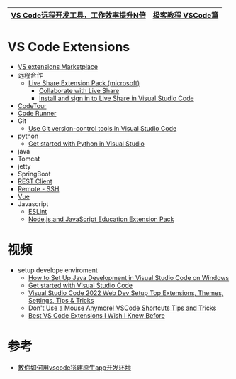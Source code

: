 


[VS Code远程开发工具，工作效率提升N倍](https://mp.weixin.qq.com/s/AR9BbYG4t8nKvhWihaEgvg)|[极客教程  VSCode篇](https://geek-docs.com/vscode)|
---|---|


# VS Code Extensions
* [VS extensions Marketplace](https://marketplace.visualstudio.com/search?target=VSCode&category=Extension%20Packs&sortBy=Installs)
* 远程合作
  * [Live Share Extension Pack (microsoft) ](https://www.youtube.com/watch?v=A2ceblXTBBc&list=PLj6YeMhvp2S5UgiQnBfvD7XgOMKs3O_G6&index=6)
    * [Collaborate with Live Share](https://code.visualstudio.com/learn/collaboration/live-share) 
    * [Install and sign in to Live Share in Visual Studio Code](https://docs.microsoft.com/en-us/visualstudio/liveshare/use/install-live-share-visual-studio-code)
* [CodeTour](https://code.visualstudio.com/learn/educators/codetour)
* [Code Runner](https://marketplace.visualstudio.com/items?itemName=formulahendry.code-runner)
* Git
  * [Use Git version-control tools in Visual Studio Code](https://docs.microsoft.com/en-us/learn/modules/use-git-from-vs-code/) 
* python
  * [Get started with Python in Visual Studio](https://docs.microsoft.com/en-us/learn/modules/python-install-vscode/) 
* java
* Tomcat 
* jetty
* SpringBoot
* [REST Client](https://marketplace.visualstudio.com/items?itemName=humao.rest-client) 
* [Remote - SSH](https://marketplace.visualstudio.com/items?itemName=ms-vscode-remote.remote-ssh)
* [Vue](https://marketplace.visualstudio.com/items?itemName=octref.vetur)  
* Javascript
  * [ESLint](https://marketplace.visualstudio.com/items?itemName=dbaeumer.vscode-eslint) 
  * [Node.js and JavaScript Education Extension Pack](https://marketplace.visualstudio.com/items?itemName=tanhakabir.node-js-education-extension-pack)


# 视频
* setup develope enviroment
  * [How to Set Up Java Development in Visual Studio Code on Windows ](https://www.youtube.com/watch?v=ClU9N4ub_Ko)
  * [Get started with Visual Studio Code](https://www.youtube.com/watch?v=S320N3sxinE&list=PLj6YeMhvp2S5UgiQnBfvD7XgOMKs3O_G6)
  * [Visual Studio Code 2022  Web Dev Setup  Top Extensions, Themes, Settings, Tips & Tricks](https://www.youtube.com/watch?v=fJEbVCrEMSE)
  * [Don't Use a Mouse Anymore! VSCode Shortcuts Tips and Tricks](https://www.youtube.com/watch?v=jsZoR1kkq6s)
  * [Best VS Code Extensions I Wish I Knew Before](https://www.youtube.com/watch?v=ZqW8JT1gt4U)


# 参考
* [教你如何用vscode搭建原生app开发环境](https://www.jianshu.com/p/378930364493)
